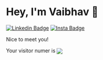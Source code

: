 # Hey, I'm Vaibhav 👋

[![Linkedin Badge](https://img.shields.io/badge/-vaibhav--solanki-blue?style=plastic&logo=Linkedin&logoColor=white&link=https://www.linkedin.com/in/vaibhav-solanki)](https://www.linkedin.com/in/vaibhav-solanki/)
[![Insta Badge](https://img.shields.io/badge/-@vbhvsolanki-C13584?style=plastic&labelColor=E1306C&logo=instagram&logoColor=white&link=https://instagram.com/vbhvsolanki)](https://instagram.com/vbhvsolanki) 

Nice to meet you! 

Your visitor numer is <img src="https://profile-counter.glitch.me/vaibhav7500/count.svg" style="vertical-align:middle">


